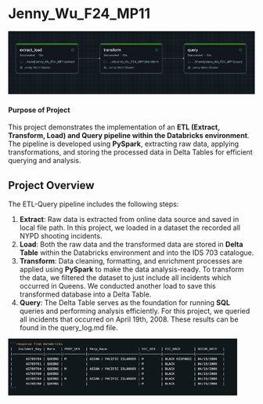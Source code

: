 # Jenny_Wu_F24_MP11

![alt text](successful_pipeline.png)

#### Purpose of Project
This project demonstrates the implementation of an **ETL (Extract, Transform, Load) and Query pipeline within the Databricks environment**. The pipeline is developed using **PySpark**, extracting raw data, applying transformations, and storing the processed data in Delta Tables for efficient querying and analysis.

## Project Overview

The ETL-Query pipeline includes the following steps:
1. **Extract**: Raw data is extracted from online data source and saved in local file path. In this project, we loaded in a dataset the recorded all NYPD shooting incidents. 
2. **Load**: Both the raw data and the transformed data are stored in **Delta Table** within the Databricks environment and into the IDS 703 catalogue. 
3. **Transform**: Data cleaning, formatting, and enrichment processes are applied using **PySpark** to make the data analysis-ready. To transform the data, we filtered the dataset to just include all incidents which occurred in Queens. We conducted another load to save this transformed database into a Delta Table. 
4. **Query**: The Delta Table serves as the foundation for running **SQL** queries and performing analysis efficiently. For this project, we queried all incidents that occurred on April 19th, 2008. These results can be found in the query_log.md file. 

![alt text](query_data.png)

